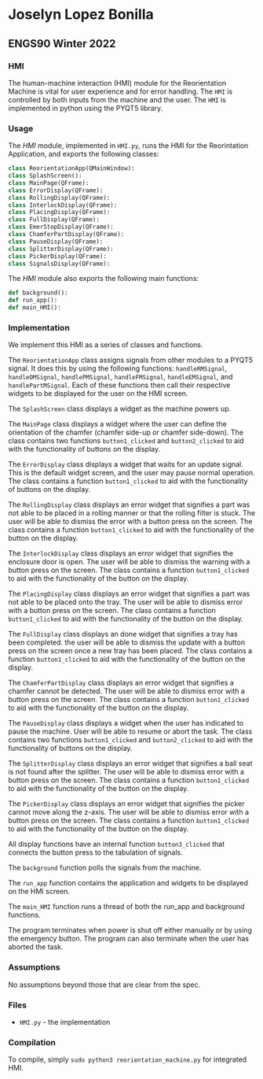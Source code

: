 # Joselyn Lopez Bonilla
## ENGS90 Winter 2022

### HMI


The human-machine interaction (HMI) module for the Reorientation Machine is vital for user experience and for error handling. 
The `HMI` is controlled by both inputs from the machine and the user. The `HMI` is implemented in python using the PYQT5 library. 

### Usage

The *HMI* module, implemented in `HMI.py`, runs the HMI for the Reorintation Application, and exports the following classes:

```python
class ReorientationApp(QMainWindow):
class SplashScreen():
class MainPage(QFrame):
class ErrorDisplay(QFrame):
class RollingDisplay(QFrame):
class InterlockDisplay(QFrame):
class PlacingDisplay(QFrame):
class FullDisplay(QFrame):
class EmerStopDisplay(QFrame):
class ChamferPartDisplay(QFrame):
class PauseDisplay(QFrame):
class SplitterDisplay(QFrame):
class PickerDisplay(QFrame):
class SignalsDisplay(QFrame):
```

The *HMI* module also exports the following main functions:
```python
def background():
def run_app():
def main_HMI():
```

### Implementation

We implement this HMI as a series of classes and functions.

The `ReorientationApp` class assigns signals from other modules to a PYQT5 signal. It does this by using the following functions: `handleRMSignal`, `handleOMSignal`, `handlePMSignal`, `handleFMSignal`, `handleEMSignal`, and `handlePartMSignal`. Each of these functions then call their respective widgets to be displayed for the user on the HMI screen. 

The `SplashScreen` class displays a widget as the machine powers up.

The `MainPage` class displays a widget where the user can define the orientation of the chamfer (chamfer side-up or chamfer side-down). The class contains two functions `button1_clicked` and `button2_clicked` to aid with the functionality of buttons on the display.

The `ErrorDisplay` class displays a widget that waits for an update signal. This is the default widget screen, and the user may pause normal operation. The class contains a function `button1_clicked` to aid with the functionality of buttons on the display.

The `RollingDisplay` class displays an error widget that signifies a part was not able to be placed in a rolling manner or that the rolling filter is stuck. The user will be able to dismiss the error with a button press on the screen. The class contains a function `button1_clicked` to aid with the functionality of the button on the display.

The `InterlockDisplay` class displays an error widget that signifies the enclosure door is open. The user will be able to dismiss the warning with a button press on the screen. The class contains a function `button1_clicked` to aid with the functionality of the button on the display.

The `PlacingDisplay` class displays an error widget that signifies a part was not able to be placed onto the tray. The user will be able to dismiss error with a button press on the screen. The class contains a function `button1_clicked` to aid with the functionality of the button on the display.

The `FullDisplay` class displays an done widget that signifies a tray has been completed. the user will be able to dismiss the update with a button press on the screen once a new tray has been placed. The class contains a function `button1_clicked` to aid with the functionality of the button on the display.

The `ChamferPartDisplay` class displays an error widget that signifies a chamfer cannot be detected. The user will be able to dismiss error with a button press on the screen. The class contains a function `button1_clicked` to aid with the functionality of the button on the display.

The `PauseDisplay` class displays a widget when the user has indicated to pause the machine. User will be able to resume or abort the task. The class contains two functions `button1_clicked` and `button2_clicked` to aid with the functionality of buttons on the display.

The `SplitterDisplay` class displays an error widget that signifies a ball seat is not found after the splitter. The user will be able to dismiss error with a button press on the screen. The class contains a function `button1_clicked` to aid with the functionality of the button on the display.

The `PickerDisplay` class displays an error widget that signifies the picker cannot move along the z-axis. The user will be able to dismiss error with a button press on the screen. The class contains a function `button1_clicked` to aid with the functionality of the button on the display.


All display functions have an internal function `button3_clicked` that connects the button press to the tabulation of signals. 

The `background` function polls the signals from the machine.

The `run_app` function contains the application and widgets to be displayed on the HMI screen.

The `main_HMI` function runs a thread of both the run_app and background functions.

The program terminates when power is shut off either manually or by using the emergency button. The program can also terminate when the user has aborted the task. 

### Assumptions

No assumptions beyond those that are clear from the spec.

### Files

* `HMI.py` - the implementation

### Compilation

To compile, simply `sudo python3 reorientation_machine.py` for integrated HMI.